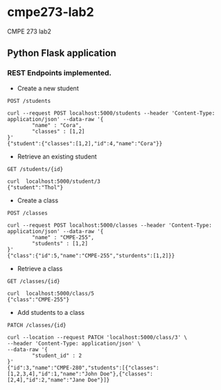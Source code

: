 # cmpe273-lab2
CMPE 273 lab2

## Python Flask application

### REST Endpoints implemented.

* Create a new student

```
POST /students

curl --request POST localhost:5000/students --header 'Content-Type: application/json' --data-raw '{
        "name" : "Cora",
        "classes" : [1,2]
}'
{"student":{"classes":[1,2],"id":4,"name":"Cora"}}
```

* Retrieve an existing student

```
GET /students/{id}

curl  localhost:5000/student/3
{"student":"Thol"}
```

* Create a class

```
POST /classes

curl --request POST localhost:5000/classes --header 'Content-Type: application/json' --data-raw '{
        "name" : "CMPE-255",
        "students" : [1,2]
}'
{"class":{"id":5,"name":"CMPE-255","sturdents":[1,2]}}
```

* Retrieve a class

```
GET /classes/{id}

curl  localhost:5000/class/5
{"class":"CMPE-255"}
```

* Add students to a class

```
PATCH /classes/{id}

curl --location --request PATCH 'localhost:5000/class/3' \
--header 'Content-Type: application/json' \
--data-raw '{
        "student_id" : 2
}'
{"id":3,"name":"CMPE-280","students":[{"classes":[1,2,3,4],"id":1,"name":"John Doe"},{"classes":[2,4],"id":2,"name":"Jane Doe"}]}

```
